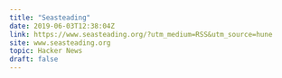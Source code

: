 ```yaml
---
title: "Seasteading"
date: 2019-06-03T12:38:04Z
link: https://www.seasteading.org/?utm_medium=RSS&utm_source=hune
site: www.seasteading.org
topic: Hacker News
draft: false
---
```

